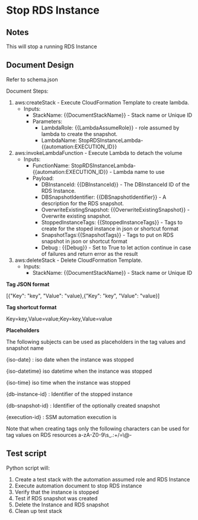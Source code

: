 # Stop RDS Instance

## Notes

This will stop a running RDS Instance

## Document Design

Refer to schema.json

Document Steps:
1. aws:createStack - Execute CloudFormation Template to create lambda.
   * Inputs:
     * StackName: {{DocumentStackName}} - Stack name or Unique ID
     * Parameters: 
       * LambdaRole: {{LambdaAssumeRole}} - role assumed by lambda to create the snapshot.
       * LambdaName: StopRDSInstanceLambda-{{automation:EXECUTION_ID}}
2. aws:invokeLambdaFunction - Execute Lambda to detach the volume
   * Inputs:
     * FunctionName: StopRDSInstanceLambda-{{automation:EXECUTION_ID}} - Lambda name to use
     * Payload:
        * DBInstanceId: {{DBInstanceId}} - The DBInstanceId ID of the RDS Instance.
        * DBSnapshotIdentifier: {{DBSnapshotIdentifier}} - A description for the RDS snapshot.
        * OverwriteExistingSnapshot: {{OverwriteExistingSnapshot}} - Overwrite existing snapshot.
        * StoppedInstanceTags: {{StoppedInstanceTags}} - Tags to create for the stoped instance in json or shortcut format
        * SnapshotTags:{{SnapshotTags}} - Tags to put on RDS snapshot in json or shortcut format 
        * Debug : {{Debug}} - Set to True to let action continue in case of failures and return error as the result
3. aws:deleteStack - Delete CloudFormation Template.
   * Inputs:
     * StackName: {{DocumentStackName}} - Stack name or Unique ID
     
     
**Tag JSON format**  

[{"Key": "key", "Value": "value},{"Key": "key", "Value": "value}]


**Tag shortcut format**

Key=key,Value=value;Key=key,Value=value
     
**Placeholders**
     
The following subjects can be used as placeholders in the tag values and snapshot name

{iso-date} : iso date when the instance was stopped

{iso-datetime} iso datetime when the instance was stopped

{iso-time} iso time when the instance was stopped

{db-instance-id} : Identifier of the stopped instance

{db-snapshot-id} : Identifier of the optionally created snapshot

{execution-id} : SSM automation execution is

Note that when creating tags only the following characters can be used for tag values on RDS resources a-zA-Z0-9\s_\.:+/=\\@-

## Test script

Python script will:
  1. Create a test stack with the automation assumed role and RDS Instance
  2. Execute automation document to stop RDS instance
  4. Verify that the instance is stopped
  5. Test if RDS snapshot was created
  6. Delete the Instance and RDS snapshot
  7. Clean up test stack

